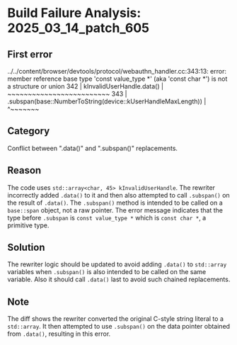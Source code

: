 # Build Failure Analysis: 2025_03_14_patch_605

## First error

../../content/browser/devtools/protocol/webauthn_handler.cc:343:13: error: member reference base type 'const value_type *' (aka 'const char *') is not a structure or union
  342 |         kInvalidUserHandle.data()
      |         ~~~~~~~~~~~~~~~~~~~~~~~~~
  343 |             .subspan(base::NumberToString(device::kUserHandleMaxLength))
      |             ^~~~~~~~

## Category
Conflict between ".data()" and ".subspan()" replacements.

## Reason
The code uses `std::array<char, 45> kInvalidUserHandle`. The rewriter incorrectly added `.data()` to it and then also attempted to call `.subspan()` on the result of `.data()`. The `.subspan()` method is intended to be called on a `base::span` object, not a raw pointer. The error message indicates that the type before `.subspan` is `const value_type *` which is `const char *`, a primitive type. 

## Solution
The rewriter logic should be updated to avoid adding `.data()` to `std::array` variables when `.subspan()` is also intended to be called on the same variable. Also it should call `.data()` last to avoid such chained replacements.

## Note
The diff shows the rewriter converted the original C-style string literal to a `std::array`. It then attempted to use `.subspan()` on the data pointer obtained from `.data()`, resulting in this error.